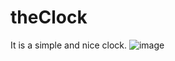 # theClock
It is a simple and nice clock.
![image](https://github.com/Deaddemon/theClock/assets/77224604/4eb5fe45-3020-4b9a-ac85-ef930ee4a8b7)
